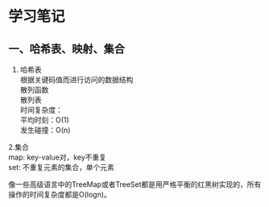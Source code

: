 # 学习笔记
## 一、哈希表、映射、集合  
1. 哈希表  
根据关键码值而进行访问的数据结构  
散列函数  
散列表  
时间复杂度：  
平均时刻：O(1)  
发生碰撞：O(n)  


2.集合  
map: key-value对，key不重复  
set: 不重复元素的集合，单个元素  

像一些高级语言中的TreeMap或者TreeSet都是用严格平衡的红黑树实现的，所有操作的时间复杂度都是O(logn)。